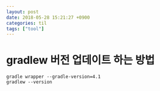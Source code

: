 ```yaml
---
layout: post
date: 2018-05-28 15:21:27 +0900
categories: til
tags: ["tool"]
---
```


# gradlew 버전 업데이트 하는 방법

    gradle wrapper --gradle-version=4.1
    gradlew --version
